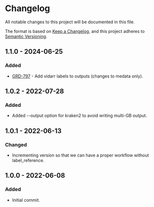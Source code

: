 # Changelog
All notable changes to this project will be documented in this file.

The format is based on [Keep a Changelog](https://keepachangelog.com/en/1.0.0/),
and this project adheres to [Semantic Versioning](https://semver.org/spec/v2.0.0.html).

## 1.1.0 - 2024-06-25
### Added
- [GRD-797](https://jira.oicr.on.ca/browse/GRD-797) - Add vidarr labels to outputs (changes to medata only).

## 1.0.2 - 2022-07-28
### Added
- Added --output option for kraken2 to avoid writing multi-GB output.

## 1.0.1 - 2022-06-13
### Changed
- Incrementing version so that we can have a proper workflow without label_reference.

## 1.0.0 - 2022-06-08
### Added
- Initial commit.
